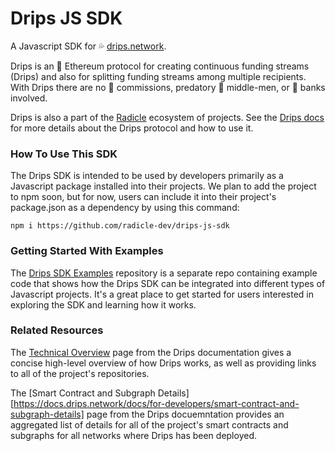 # Drips JS SDK
A Javascript SDK for 💦 [drips.network](https://drips.network/). 

Drips is an 💎 Ethereum protocol for creating continuous funding streams (Drips) and also for splitting funding streams among multiple recipients. With Drips there are no 💸 commissions, predatory 👔 middle-men, or 🏦 banks involved. 

Drips is also a part of the [Radicle](https://radicle.xyz/) ecosystem of projects. See the [Drips docs](https://docs.drips.network/) for more details about the Drips protocol and how to use it.

### How To Use This SDK

The Drips SDK is intended to be used by developers primarily as a Javascript package installed into their projects. We plan to add the project to npm soon, but for now, users can include it into their project's package.json as a dependency by using this command:

`npm i https://github.com/radicle-dev/drips-js-sdk`

### Getting Started With Examples

The [Drips SDK Examples](https://github.com/radicle-dev/drips-sdk-examples) repository is a separate repo containing example code that shows how the Drips SDK can be integrated into different types of Javascript projects. It's a great place to get started for users interested in exploring the SDK and learning how it works.

### Related Resources

The [Technical Overview](https://docs.drips.network/docs/for-developers/technical-overview) page from the Drips documentation gives a concise high-level overview of how Drips works, as well as providing links to all of the project's repositories. 

The [Smart Contract and Subgraph Details][https://docs.drips.network/docs/for-developers/smart-contract-and-subgraph-details] page from the Drips docuemntation provides an aggregated list of details for all of the project's smart contracts and subgraphs for all networks where Drips has been deployed.

